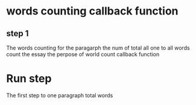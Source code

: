 # words counting callback function
## step 1
The words counting for the paragarph the num of total all one to all words  count the essay the perpose of world count callback function
# Run step
The first step to one paragraph total words
